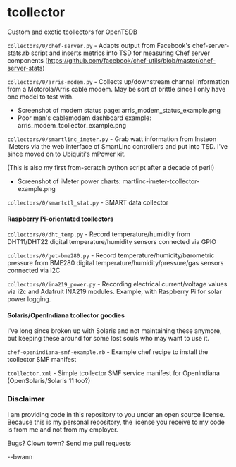 tcollector
==========

Custom and exotic tcollectors for OpenTSDB

`collectors/0/chef-server.py` -
  Adapts output from Facebook's chef-server-stats.rb script and inserts
  metrics into TSD for measuring Chef server components
  (https://github.com/facebook/chef-utils/blob/master/chef-server-stats)

`collectors/0/arris-modem.py` -
  Collects up/downstream channel information from a Motorola/Arris cable
  modem. May be sort of brittle since I only have one model to test with.

  * Screenshot of modem status page: arris_modem_status_example.png
  * Poor man's cablemodem dashboard example: arris_modem_tcollector_example.png


`collectors/0/smartlinc_imeter.py` -
  Grab watt information from Insteon iMeters via the web interface of
  SmartLinc controllers and put into TSD. I've since moved on to Ubiquiti's
  mPower kit.

  (This is also my first from-scratch python script after a decade of perl!)

  * Screenshot of iMeter power charts: martlinc-imeter-tcollector-example.png

`collectors/0/smartctl_stat.py` -
  SMART data collector

#### Raspberry Pi-orientated tcollectors
`collectors/0/dht_temp.py` -
  Record temperature/humidity from DHT11/DHT22 digital temperature/humidity
  sensors connected via GPIO

`collectors/0/get-bme280.py` -
  Record temperature/humidity/barometric pressure from BME280 digital
  temperature/humidity/pressure/gas sensors connected via I2C

`collectors/0/ina219_power.py` -
  Recording electrical current/voltage values via i2c and Adafruit INA219
  modules. Example, with Raspberry Pi for solar power logging.

#### Solaris/OpenIndiana tcollector goodies
I've long since broken up with Solaris and not maintaining these anymore,
but keeping these around for some lost souls who may want to use it.

`chef-openindiana-smf-example.rb` -
  Example chef recipe to install the tcollector SMF manifest

`tcollector.xml` -
  Simple tcollector SMF service manifest for OpenIndiana
  (OpenSolaris/Solaris 11 too?)

### Disclaimer
I am providing code in this repository to you under an open source license.
Because this is my personal repository, the license you receive to my code
is from me and not from my employer.

Bugs? Clown town? Send me pull requests

--bwann
